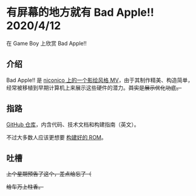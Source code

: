 <h1>
    有屏幕的地方就有 Bad Apple!!
    <date>2020/4/12</date>
</h1>

在 Game Boy 上欣赏 Bad Apple!!

## 介绍

Bad Apple!! 是 [niconico 上的一个影绘风格 MV](https://www.nicovideo.jp/watch/sm8628149)，由于其制作精美、构造简单，经常被移植到早期计算机上来展示这些硬件的潜力。~~其实是展示优化功底。~~

## 指路

[GitHub 仓库](https://github.com/Dwscdv3/BadBoy)，内含代码、技术文档和构建指南（英文）。

不过大多数人应该更想要 [构建好的 ROM](https://github.com/Dwscdv3/BadBoy/releases/download/v0.1/badapple.zip)。

## 吐槽

~~上个星期预告了这个，差点给忘了（~~

~~给车万上柱香。~~
